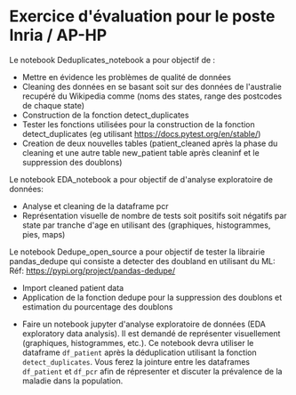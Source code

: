 # Exercice d'évaluation pour le poste Inria / AP-HP

Le notebook Deduplicates_notebook a pour objectif de : 
* Mettre en évidence les problèmes de qualité de données 
* Cleaning des données en se basant soit sur des données de l'australie recupéré du Wikipedia 
comme (noms des states, range des postcodes de chaque state)
* Construction de la fonction detect_duplicates 
* Tester les fonctions utilisées pour la construction de la fonction detect_duplicates (eg utilisant https://docs.pytest.org/en/stable/)
* Creation de deux nouvelles tables (patient_cleaned après la phase du cleaning et une autre table new_patient table après cleaninf et 
le suppression des doublons)

Le notebook EDA_notebook a pour objectif de d'analyse exploratoire de données: 
* Analyse et cleaning de la dataframe pcr 
* Représentation visuelle de nombre de tests soit positifs soit négatifs par state par tranche d'age en utilisant des 
(graphiques, histogrammes, pies, maps)

Le notebook Dedupe_open_source a pour objectif de tester la librairie pandas_dedupe qui consiste a detecter des doubland en utilisant du ML:
Réf: https://pypi.org/project/pandas-dedupe/
 
* Import cleaned patient data 
* Application de la fonction dedupe pour la suppression des doublons et estimation du pourcentage des doublons

- Faire un notebook jupyter d'analyse exploratoire de données
(EDA exploratory data analysis). Il est demandé de représenter
visuellement (graphiques, histogrammes, etc.). Ce notebook
devra utiliser le dataframe `df_patient` après la déduplication
utilisant la fonction `detect_duplicates`. Vous ferez
la jointure entre les dataframes `df_patient` et `df_pcr`
afin de répresenter et discuter la prévalence de la maladie
dans la population.
